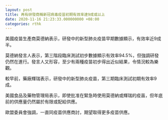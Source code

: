 ```yaml
---
layout: post
title: 再有研發商稱新冠病毒疫苗初期有效率達9成或以上
date: 2020-11-16 21:23:33.000000000 +08:00
categories: rthk
---
```


美國疫苗生產商莫德納表示，研發中的新型肺炎疫苗早期數據顯示，有效率近9成半。

莫德納發言人表示，第三階段臨床測試初步數據顯示有效率94.5%，但強調研發仍然在進行。發言人又形容，至少有兩種疫苗初步得出近似結果，令情況較為樂觀。

較早前，藥廠輝瑞表示，研發中的新型肺炎疫苗，第三期臨床測試初期有效率9成。

美國食品及藥物管理局表示，即使批准在緊急時使用莫德納或輝瑞的疫苖，但年底前的供應量仍然屬於有限或配給供應。

歐盟委員會強調，一直同疫苗供應商討，期望取得更多疫苗供應。
